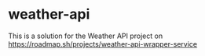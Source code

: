 # weather-api
This is a solution for the Weather API project on https://roadmap.sh/projects/weather-api-wrapper-service
